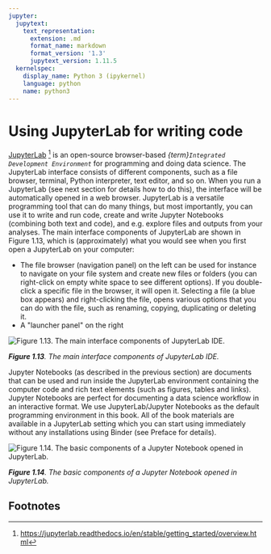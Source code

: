 ```yaml
---
jupyter:
  jupytext:
    text_representation:
      extension: .md
      format_name: markdown
      format_version: '1.3'
      jupytext_version: 1.11.5
  kernelspec:
    display_name: Python 3 (ipykernel)
    language: python
    name: python3
---
```


# Using JupyterLab for writing code


[JupyterLab](https://jupyterlab.readthedocs.io/en/stable/getting_started/overview.html) [^JupyterLab] is an open-source browser-based *{term}`Integrated Development Environment`* for programming and doing data science. The JupyterLab interface consists of different components, such as a file browser, terminal, Python interpreter, text editor, and so on. When you run a JupyterLab (see next section for details how to do this), the interface will be automatically opened in a web browser. JupyterLab is a versatile programming tool that can do many things, but most importantly, you can use it to write and run code, create and write Jupyter Notebooks (combining both text and code), and e.g. explore files and outputs from your analyses. The main interface components of JupyterLab are shown in Figure 1.13, which is (approximately) what you would see when you first open a JupyterLab on your computer:

 - The file browser (navigation panel) on the left can be used for instance to navigate on your file system and create new files or folders (you can right-click on empty white space to see different options). If you double-click a specific file in the browser, it will open it. Selecting a file (a blue box appears) and right-clicking the file, opens various options that you can do with the file, such as renaming, copying, duplicating or deleting it. 
 - A "launcher panel" on the right

![_**Figure 1.13**. The main interface components of JupyterLab IDE._](../img/JupyterLab_interface_components.png)
   
_**Figure 1.13**. The main interface components of JupyterLab IDE._
   
Jupyter Notebooks (as described in the previous section) are documents that can be used and run inside the JupyterLab environment containing the computer code and rich text elements (such as figures, tables and links). Jupyter Notebooks are perfect for documenting a data science workflow in an interactive format. We use JupyterLab/Jupyter Notebooks as the default programming environment in this book. All of the book materials are available in a JupyterLab setting which you can start using immediately without any installations using Binder (see Preface for details).

![_**Figure 1.14**. The basic components of a Jupyter Notebook opened in JupyterLab._](../img/JupyterLab_Notebook_instructions.png)

_**Figure 1.14**. The basic components of a Jupyter Notebook opened in JupyterLab._


## Footnotes

[^JupyterLab]: <https://jupyterlab.readthedocs.io/en/stable/getting_started/overview.html>
